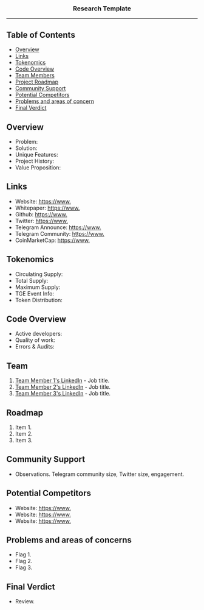<h3 align="center">Research Template</h3>

---

## Table of Contents

- [Overview](#Overview)
- [Links](#Links)
- [Tokenomics](#Tokenomics)
- [Code Overview](#Code)
- [Team Members](#Team) 
- [Project Roadmap](#Roadmap)
- [Community Support](#Community)
- [Potential Competitors](#Competitors)
- [Problems and areas of concern](#Problems)
- [Final Verdict](#Verdict)

## Overview <a name = "Overview"></a>
  - Problem:
  - Solution:
  - Unique Features:
  - Project History:
  - Value Proposition:
  
## Links <a name = "Links"></a>
  - Website: [https://www.](https://www.link1.com/)
  - Whitepaper: [https://www.](https://www.link2.com/)
  - Github: [https://www.](https://www.link3.com/)
  - Twitter: [https://www.](https://www.link3.com/)
  - Telegram Announce: [https://www.](https://www.link3.com/)
  - Telegram Community: [https://www.](https://www.link3.com/)
  - CoinMarketCap: [https://www.](https://www.link1.com/)

## Tokenomics <a name = "Tokenomics"></a>
  - Circulating Supply:
  - Total Supply:
  - Maximum Supply:
  - TGE Event Info:
  - Token Distribution:

## Code Overview
  - Active developers:
  - Quality of work:
  - Errors & Audits:

## Team <a name = "Team"></a>
1. [Team Member 1's LinkedIn](https://www.linkedin.com) - Job title.
2. [Team Member 2's LinkedIn](https://www.linkedin.com) - Job title.
3. [Team Member 3's LinkedIn](https://www.linkedin.com) - Job title.

## Roadmap <a name = "Roadmap"></a>
1. Item 1.
2. Item 2.
3. Item 3.

## Community Support <a name = "Community"></a>
- Observations. Telegram community size, Twitter size, engagement.

## Potential Competitors <a name = "Competitors"></a>
- Website: [https://www.](https://www.link1.com/)
- Website: [https://www.](https://www.link1.com/)
- Website: [https://www.](https://www.link1.com/)

## Problems and areas of concerns<a name = "Problems"></a>
- Flag 1.
- Flag 2.
- Flag 3.

## Final Verdict <a name = "Verdict"></a>
- Review.
